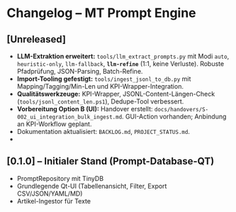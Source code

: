 # Changelog – MT Prompt Engine

## [Unreleased]
- **LLM-Extraktion erweitert:** `tools/llm_extract_prompts.py` mit Modi `auto`, `heuristic-only`, `llm-fallback`, **`llm-refine`** (1:1, keine Verluste). Robuste Pfadprüfung, JSON-Parsing, Batch-Refine.
- **Import-Tooling gefestigt:** `tools/ingest_jsonl_to_db.py` mit Mapping/Tagging/Min-Len und KPI-Wrapper-Integration.
- **Qualitätswerkzeuge:** KPI-Wrapper, JSONL-Content-Längen-Check (`tools/jsonl_content_len.ps1`), Dedupe-Tool verbessert.
- **Vorbereitung Option B (UI):** Handover erstellt: `docs/handovers/S-002_ui_integration_bulk_ingest.md`. GUI-Action vorhanden; Anbindung an KPI-Workflow geplant.
- Dokumentation aktualisiert: `BACKLOG.md`, `PROJECT_STATUS.md`.
-
## [0.1.0] – Initialer Stand (Prompt-Database-QT)
- PromptRepository mit TinyDB
- Grundlegende Qt-UI (Tabellenansicht, Filter, Export CSV/JSON/YAML/MD)
- Artikel-Ingestor für Texte


